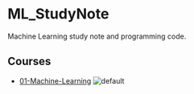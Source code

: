 # ML_StudyNote
Machine Learning study note and programming code.


## Courses
* [01-Machine-Learning](https://www.coursera.org/learn/machine-learning/home/welcome)
![default](https://user-images.githubusercontent.com/9382167/29346936-6baf2434-827b-11e7-957a-b4d2eb833bfd.JPG)
